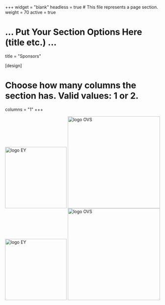 +++
widget = "blank"
headless = true  # This file represents a page section.
weight = 70 
active = true

# ... Put Your Section Options Here (title etc.) ...
title = "Sponsors"

[design]
  # Choose how many columns the section has. Valid values: 1 or 2.
  columns = "1"
+++

<!--
#![alt_text](/static/images/logo_EY.jpg)

<p float="left">
    <img src="/static/images/logo_EY.jpg" alt="logo EY" width="100px" />
    <img src="/images/logo_OVS.svg" alt="logo OVS" width="100px" />
</p>
-->

<img src="https://recsys.acm.org/wp-content/uploads/2024/08/EY_platinum.jpg" alt="logo EY" width="200" style="display:inline-block; vertical-align:bottom;" />
<img src="https://recsys.acm.org/wp-content/uploads/2024/08/OVS.png" alt="logo OVS" width="300" style="display:inline-block; vertical-align:bottom;" />

<div style="display:inline-block; vertical-align:bottom;">
  <img src="https://recsys.acm.org/wp-content/uploads/2024/08/EY_platinum.jpg" alt="logo EY" width="200" />
  <img src="https://recsys.acm.org/wp-content/uploads/2024/08/OVS.png" alt="logo OVS" width="300" />
</div>